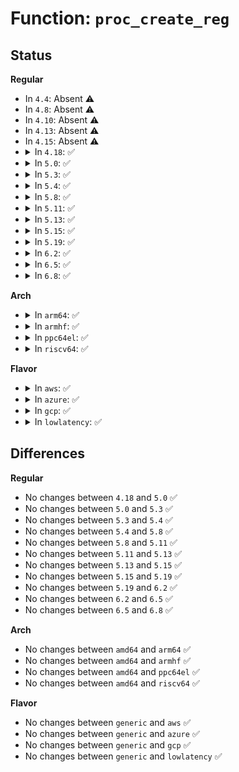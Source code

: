 # Function: <code>proc_create_reg</code>

## Status
<b>Regular</b>
<ul>
<li>
In <code>4.4</code>: Absent ⚠️
</li>
<li>
In <code>4.8</code>: Absent ⚠️
</li>
<li>
In <code>4.10</code>: Absent ⚠️
</li>
<li>
In <code>4.13</code>: Absent ⚠️
</li>
<li>
In <code>4.15</code>: Absent ⚠️
</li>
<li>
<details>
<summary>In <code>4.18</code>: ✅</summary>

```c
struct proc_dir_entry *proc_create_reg(const char *name, umode_t mode, struct proc_dir_entry **parent, void *data);
```

**Collision:** Unique Global

**Inline:** No

**Transformation:** False

**Instances:**

```
In fs/proc/generic.c (ffffffff81320930)
Location: fs/proc/generic.c:514
Inline: False
Direct callers:
  - fs/proc/generic.c:proc_create_single_data
  - fs/proc/generic.c:proc_create_seq_private
  - fs/proc/proc_net.c:proc_create_net_single_write
  - fs/proc/proc_net.c:proc_create_net_single
  - fs/proc/proc_net.c:proc_create_net_data_write
  - fs/proc/proc_net.c:proc_create_net_data
```
**Symbols:**

```
ffffffff81320930-ffffffff813209b7: proc_create_reg (STB_GLOBAL)
```
</details>
</li>
<li>
<details>
<summary>In <code>5.0</code>: ✅</summary>

```c
struct proc_dir_entry *proc_create_reg(const char *name, umode_t mode, struct proc_dir_entry **parent, void *data);
```

**Collision:** Unique Global

**Inline:** No

**Transformation:** False

**Instances:**

```
In fs/proc/generic.c (ffffffff81337a30)
Location: fs/proc/generic.c:516
Inline: False
Direct callers:
  - fs/proc/generic.c:proc_create_single_data
  - fs/proc/generic.c:proc_create_seq_private
  - fs/proc/proc_net.c:proc_create_net_single_write
  - fs/proc/proc_net.c:proc_create_net_single
  - fs/proc/proc_net.c:proc_create_net_data_write
  - fs/proc/proc_net.c:proc_create_net_data
```
**Symbols:**

```
ffffffff81337a30-ffffffff81337ab7: proc_create_reg (STB_GLOBAL)
```
</details>
</li>
<li>
<details>
<summary>In <code>5.3</code>: ✅</summary>

```c
struct proc_dir_entry *proc_create_reg(const char *name, umode_t mode, struct proc_dir_entry **parent, void *data);
```

**Collision:** Unique Global

**Inline:** No

**Transformation:** False

**Instances:**

```
In fs/proc/generic.c (ffffffff8135fbb0)
Location: fs/proc/generic.c:517
Inline: False
Direct callers:
  - fs/proc/generic.c:proc_create_single_data
  - fs/proc/generic.c:proc_create_seq_private
  - fs/proc/proc_net.c:proc_create_net_single_write
  - fs/proc/proc_net.c:proc_create_net_single
  - fs/proc/proc_net.c:proc_create_net_data_write
  - fs/proc/proc_net.c:proc_create_net_data
```
**Symbols:**

```
ffffffff8135fbb0-ffffffff8135fc2d: proc_create_reg (STB_GLOBAL)
```
</details>
</li>
<li>
<details>
<summary>In <code>5.4</code>: ✅</summary>

```c
struct proc_dir_entry *proc_create_reg(const char *name, umode_t mode, struct proc_dir_entry **parent, void *data);
```

**Collision:** Unique Global

**Inline:** No

**Transformation:** False

**Instances:**

```
In fs/proc/generic.c (ffffffff81377e10)
Location: fs/proc/generic.c:517
Inline: False
Direct callers:
  - fs/proc/generic.c:proc_create_single_data
  - fs/proc/generic.c:proc_create_seq_private
  - fs/proc/proc_net.c:proc_create_net_single_write
  - fs/proc/proc_net.c:proc_create_net_single
  - fs/proc/proc_net.c:proc_create_net_data_write
  - fs/proc/proc_net.c:proc_create_net_data
```
**Symbols:**

```
ffffffff81377e10-ffffffff81377e8d: proc_create_reg (STB_GLOBAL)
```
</details>
</li>
<li>
<details>
<summary>In <code>5.8</code>: ✅</summary>

```c
struct proc_dir_entry *proc_create_reg(const char *name, umode_t mode, struct proc_dir_entry **parent, void *data);
```

**Collision:** Unique Global

**Inline:** No

**Transformation:** False

**Instances:**

```
In fs/proc/generic.c (ffffffff813c0d30)
Location: fs/proc/generic.c:523
Inline: False
Direct callers:
  - fs/proc/generic.c:proc_create_single_data
  - fs/proc/generic.c:proc_create_seq_private
  - fs/proc/generic.c:proc_create
  - fs/proc/proc_net.c:proc_create_net_single_write
  - fs/proc/proc_net.c:proc_create_net_single
  - fs/proc/proc_net.c:proc_create_net_data_write
  - fs/proc/proc_net.c:proc_create_net_data
```
**Symbols:**

```
ffffffff813c0d30-ffffffff813c0db3: proc_create_reg (STB_GLOBAL)
```
</details>
</li>
<li>
<details>
<summary>In <code>5.11</code>: ✅</summary>

```c
struct proc_dir_entry *proc_create_reg(const char *name, umode_t mode, struct proc_dir_entry **parent, void *data);
```

**Collision:** Unique Global

**Inline:** No

**Transformation:** False

**Instances:**

```
In fs/proc/generic.c (ffffffff813d2c20)
Location: fs/proc/generic.c:543
Inline: False
Direct callers:
  - fs/proc/generic.c:proc_create_single_data
  - fs/proc/generic.c:proc_create_seq_private
  - fs/proc/generic.c:proc_create
  - fs/proc/proc_net.c:proc_create_net_single_write
  - fs/proc/proc_net.c:proc_create_net_single
  - fs/proc/proc_net.c:proc_create_net_data_write
  - fs/proc/proc_net.c:proc_create_net_data
```
**Symbols:**

```
ffffffff813d2c20-ffffffff813d2ca3: proc_create_reg (STB_GLOBAL)
```
</details>
</li>
<li>
<details>
<summary>In <code>5.13</code>: ✅</summary>

```c
struct proc_dir_entry *proc_create_reg(const char *name, umode_t mode, struct proc_dir_entry **parent, void *data);
```

**Collision:** Unique Global

**Inline:** No

**Transformation:** False

**Instances:**

```
In fs/proc/generic.c (ffffffff813d9ab0)
Location: fs/proc/generic.c:538
Inline: False
Direct callers:
  - fs/proc/generic.c:proc_create_single_data
  - fs/proc/generic.c:proc_create_seq_private
  - fs/proc/generic.c:proc_create
  - fs/proc/proc_net.c:proc_create_net_single_write
  - fs/proc/proc_net.c:proc_create_net_single
  - fs/proc/proc_net.c:proc_create_net_data_write
  - fs/proc/proc_net.c:proc_create_net_data
```
**Symbols:**

```
ffffffff813d9ab0-ffffffff813d9b33: proc_create_reg (STB_GLOBAL)
```
</details>
</li>
<li>
<details>
<summary>In <code>5.15</code>: ✅</summary>

```c
struct proc_dir_entry *proc_create_reg(const char *name, umode_t mode, struct proc_dir_entry **parent, void *data);
```

**Collision:** Unique Global

**Inline:** No

**Transformation:** False

**Instances:**

```
In fs/proc/generic.c (ffffffff8142b1e0)
Location: fs/proc/generic.c:538
Inline: False
Direct callers:
  - fs/proc/generic.c:proc_create_single_data
  - fs/proc/generic.c:proc_create_seq_private
  - fs/proc/generic.c:proc_create
  - fs/proc/proc_net.c:proc_create_net_single_write
  - fs/proc/proc_net.c:proc_create_net_single
  - fs/proc/proc_net.c:proc_create_net_data_write
  - fs/proc/proc_net.c:proc_create_net_data
```
**Symbols:**

```
ffffffff8142b1e0-ffffffff8142b263: proc_create_reg (STB_GLOBAL)
```
</details>
</li>
<li>
<details>
<summary>In <code>5.19</code>: ✅</summary>

```c
struct proc_dir_entry *proc_create_reg(const char *name, umode_t mode, struct proc_dir_entry **parent, void *data);
```

**Collision:** Unique Global

**Inline:** No

**Transformation:** False

**Instances:**

```
In fs/proc/generic.c (ffffffff814a4870)
Location: fs/proc/generic.c:541
Inline: False
Direct callers:
  - fs/proc/generic.c:proc_create_single_data
  - fs/proc/generic.c:proc_create_seq_private
  - fs/proc/generic.c:proc_create
  - fs/proc/proc_net.c:proc_create_net_single_write
  - fs/proc/proc_net.c:proc_create_net_single
  - fs/proc/proc_net.c:proc_create_net_data_write
  - fs/proc/proc_net.c:proc_create_net_data
```
**Symbols:**

```
ffffffff814a4870-ffffffff814a490c: proc_create_reg (STB_GLOBAL)
```
</details>
</li>
<li>
<details>
<summary>In <code>6.2</code>: ✅</summary>

```c
struct proc_dir_entry *proc_create_reg(const char *name, umode_t mode, struct proc_dir_entry **parent, void *data);
```

**Collision:** Unique Global

**Inline:** No

**Transformation:** False

**Instances:**

```
In fs/proc/generic.c (ffffffff81539d40)
Location: fs/proc/generic.c:541
Inline: False
Direct callers:
  - fs/proc/generic.c:proc_create_single_data
  - fs/proc/generic.c:proc_create_seq_private
  - fs/proc/generic.c:proc_create
  - fs/proc/proc_net.c:proc_create_net_single_write
  - fs/proc/proc_net.c:proc_create_net_single
  - fs/proc/proc_net.c:proc_create_net_data_write
  - fs/proc/proc_net.c:proc_create_net_data
```
**Symbols:**

```
ffffffff81539d40-ffffffff81539ddc: proc_create_reg (STB_GLOBAL)
```
</details>
</li>
<li>
<details>
<summary>In <code>6.5</code>: ✅</summary>

```c
struct proc_dir_entry *proc_create_reg(const char *name, umode_t mode, struct proc_dir_entry **parent, void *data);
```

**Collision:** Unique Global

**Inline:** No

**Transformation:** False

**Instances:**

```
In fs/proc/generic.c (ffffffff81571fe0)
Location: fs/proc/generic.c:540
Inline: False
Direct callers:
  - fs/proc/generic.c:proc_create_single_data
  - fs/proc/generic.c:proc_create_seq_private
  - fs/proc/generic.c:proc_create
  - fs/proc/proc_net.c:proc_create_net_single_write
  - fs/proc/proc_net.c:proc_create_net_single
  - fs/proc/proc_net.c:proc_create_net_data_write
  - fs/proc/proc_net.c:proc_create_net_data
```
**Symbols:**

```
ffffffff81571fe0-ffffffff81572078: proc_create_reg (STB_GLOBAL)
```
</details>
</li>
<li>
<details>
<summary>In <code>6.8</code>: ✅</summary>

```c
struct proc_dir_entry *proc_create_reg(const char *name, umode_t mode, struct proc_dir_entry **parent, void *data);
```

**Collision:** Unique Global

**Inline:** No

**Transformation:** False

**Instances:**

```
In fs/proc/generic.c (ffffffff815aa990)
Location: fs/proc/generic.c:540
Inline: False
Direct callers:
  - fs/proc/generic.c:proc_create_single_data
  - fs/proc/generic.c:proc_create_seq_private
  - fs/proc/generic.c:proc_create
  - fs/proc/proc_net.c:proc_create_net_single_write
  - fs/proc/proc_net.c:proc_create_net_single
  - fs/proc/proc_net.c:proc_create_net_data_write
  - fs/proc/proc_net.c:proc_create_net_data
```
**Symbols:**

```
ffffffff815aa990-ffffffff815aaa28: proc_create_reg (STB_GLOBAL)
```
</details>
</li>
</ul>
<b>Arch</b>
<ul>
<li>
<details>
<summary>In <code>arm64</code>: ✅</summary>

```c
struct proc_dir_entry *proc_create_reg(const char *name, umode_t mode, struct proc_dir_entry **parent, void *data);
```

**Collision:** Unique Global

**Inline:** No

**Transformation:** False

**Instances:**

```
In fs/proc/generic.c (ffff800010443c88)
Location: fs/proc/generic.c:517
Inline: False
Direct callers:
  - fs/proc/generic.c:proc_create_single_data
  - fs/proc/generic.c:proc_create_seq_private
  - fs/proc/proc_net.c:proc_create_net_single_write
  - fs/proc/proc_net.c:proc_create_net_single
  - fs/proc/proc_net.c:proc_create_net_data_write
  - fs/proc/proc_net.c:proc_create_net_data
```
**Symbols:**

```
ffff800010443c88-ffff800010443d38: proc_create_reg (STB_GLOBAL)
```
</details>
</li>
<li>
<details>
<summary>In <code>armhf</code>: ✅</summary>

```c
struct proc_dir_entry *proc_create_reg(const char *name, umode_t mode, struct proc_dir_entry **parent, void *data);
```

**Collision:** Unique Global

**Inline:** No

**Transformation:** False

**Instances:**

```
In fs/proc/generic.c (c0608e8c)
Location: fs/proc/generic.c:517
Inline: False
Direct callers:
  - fs/proc/generic.c:proc_create_single_data
  - fs/proc/generic.c:proc_create_seq_private
  - fs/proc/proc_net.c:proc_create_net_single_write
  - fs/proc/proc_net.c:proc_create_net_single
  - fs/proc/proc_net.c:proc_create_net_data_write
  - fs/proc/proc_net.c:proc_create_net_data
```
**Symbols:**

```
c0608e8c-c0608f58: proc_create_reg (STB_GLOBAL)
```
</details>
</li>
<li>
<details>
<summary>In <code>ppc64el</code>: ✅</summary>

```c
struct proc_dir_entry *proc_create_reg(const char *name, umode_t mode, struct proc_dir_entry **parent, void *data);
```

**Collision:** Unique Global

**Inline:** No

**Transformation:** False

**Instances:**

```
In fs/proc/generic.c (c0000000005593d0)
Location: fs/proc/generic.c:517
Inline: False
Direct callers:
  - fs/proc/generic.c:proc_create_single_data
  - fs/proc/generic.c:proc_create_seq_private
  - fs/proc/generic.c:proc_create_data
  - fs/proc/proc_net.c:proc_create_net_single_write
  - fs/proc/proc_net.c:proc_create_net_single
  - fs/proc/proc_net.c:proc_create_net_data_write
  - fs/proc/proc_net.c:proc_create_net_data
```
**Symbols:**

```
c0000000005593d0-c0000000005594b4: proc_create_reg (STB_GLOBAL)
```
</details>
</li>
<li>
<details>
<summary>In <code>riscv64</code>: ✅</summary>

```c
struct proc_dir_entry *proc_create_reg(const char *name, umode_t mode, struct proc_dir_entry **parent, void *data);
```

**Collision:** Unique Global

**Inline:** No

**Transformation:** False

**Instances:**

```
In fs/proc/generic.c (ffffffe0002da726)
Location: fs/proc/generic.c:517
Inline: False
Direct callers:
  - fs/proc/generic.c:proc_create_single_data
  - fs/proc/generic.c:proc_create_seq_private
  - fs/proc/proc_net.c:proc_create_net_single_write
  - fs/proc/proc_net.c:proc_create_net_single
  - fs/proc/proc_net.c:proc_create_net_data_write
  - fs/proc/proc_net.c:proc_create_net_data
```
**Symbols:**

```
ffffffe0002da726-ffffffe0002da7ae: proc_create_reg (STB_GLOBAL)
```
</details>
</li>
</ul>
<b>Flavor</b>
<ul>
<li>
<details>
<summary>In <code>aws</code>: ✅</summary>

```c
struct proc_dir_entry *proc_create_reg(const char *name, umode_t mode, struct proc_dir_entry **parent, void *data);
```

**Collision:** Unique Global

**Inline:** No

**Transformation:** False

**Instances:**

```
In fs/proc/generic.c (ffffffff813703f0)
Location: fs/proc/generic.c:517
Inline: False
Direct callers:
  - fs/proc/generic.c:proc_create_single_data
  - fs/proc/generic.c:proc_create_seq_private
  - fs/proc/proc_net.c:proc_create_net_single_write
  - fs/proc/proc_net.c:proc_create_net_single
  - fs/proc/proc_net.c:proc_create_net_data_write
  - fs/proc/proc_net.c:proc_create_net_data
```
**Symbols:**

```
ffffffff813703f0-ffffffff8137046d: proc_create_reg (STB_GLOBAL)
```
</details>
</li>
<li>
<details>
<summary>In <code>azure</code>: ✅</summary>

```c
struct proc_dir_entry *proc_create_reg(const char *name, umode_t mode, struct proc_dir_entry **parent, void *data);
```

**Collision:** Unique Global

**Inline:** No

**Transformation:** False

**Instances:**

```
In fs/proc/generic.c (ffffffff81360e80)
Location: fs/proc/generic.c:517
Inline: False
Direct callers:
  - fs/proc/generic.c:proc_create_single_data
  - fs/proc/generic.c:proc_create_seq_private
  - fs/proc/proc_net.c:proc_create_net_single_write
  - fs/proc/proc_net.c:proc_create_net_single
  - fs/proc/proc_net.c:proc_create_net_data_write
  - fs/proc/proc_net.c:proc_create_net_data
```
**Symbols:**

```
ffffffff81360e80-ffffffff81360efd: proc_create_reg (STB_GLOBAL)
```
</details>
</li>
<li>
<details>
<summary>In <code>gcp</code>: ✅</summary>

```c
struct proc_dir_entry *proc_create_reg(const char *name, umode_t mode, struct proc_dir_entry **parent, void *data);
```

**Collision:** Unique Global

**Inline:** No

**Transformation:** False

**Instances:**

```
In fs/proc/generic.c (ffffffff8136dec0)
Location: fs/proc/generic.c:517
Inline: False
Direct callers:
  - fs/proc/generic.c:proc_create_single_data
  - fs/proc/generic.c:proc_create_seq_private
  - fs/proc/proc_net.c:proc_create_net_single_write
  - fs/proc/proc_net.c:proc_create_net_single
  - fs/proc/proc_net.c:proc_create_net_data_write
  - fs/proc/proc_net.c:proc_create_net_data
```
**Symbols:**

```
ffffffff8136dec0-ffffffff8136df3d: proc_create_reg (STB_GLOBAL)
```
</details>
</li>
<li>
<details>
<summary>In <code>lowlatency</code>: ✅</summary>

```c
struct proc_dir_entry *proc_create_reg(const char *name, umode_t mode, struct proc_dir_entry **parent, void *data);
```

**Collision:** Unique Global

**Inline:** No

**Transformation:** False

**Instances:**

```
In fs/proc/generic.c (ffffffff813817f0)
Location: fs/proc/generic.c:517
Inline: False
Direct callers:
  - fs/proc/generic.c:proc_create_single_data
  - fs/proc/generic.c:proc_create_seq_private
  - fs/proc/proc_net.c:proc_create_net_single_write
  - fs/proc/proc_net.c:proc_create_net_single
  - fs/proc/proc_net.c:proc_create_net_data_write
  - fs/proc/proc_net.c:proc_create_net_data
```
**Symbols:**

```
ffffffff813817f0-ffffffff8138186d: proc_create_reg (STB_GLOBAL)
```
</details>
</li>
</ul>

## Differences
<b>Regular</b>
<ul>
<li>
No changes between <code>4.18</code> and <code>5.0</code> ✅
</li>
<li>
No changes between <code>5.0</code> and <code>5.3</code> ✅
</li>
<li>
No changes between <code>5.3</code> and <code>5.4</code> ✅
</li>
<li>
No changes between <code>5.4</code> and <code>5.8</code> ✅
</li>
<li>
No changes between <code>5.8</code> and <code>5.11</code> ✅
</li>
<li>
No changes between <code>5.11</code> and <code>5.13</code> ✅
</li>
<li>
No changes between <code>5.13</code> and <code>5.15</code> ✅
</li>
<li>
No changes between <code>5.15</code> and <code>5.19</code> ✅
</li>
<li>
No changes between <code>5.19</code> and <code>6.2</code> ✅
</li>
<li>
No changes between <code>6.2</code> and <code>6.5</code> ✅
</li>
<li>
No changes between <code>6.5</code> and <code>6.8</code> ✅
</li>
</ul>
<b>Arch</b>
<ul>
<li>
No changes between <code>amd64</code> and <code>arm64</code> ✅
</li>
<li>
No changes between <code>amd64</code> and <code>armhf</code> ✅
</li>
<li>
No changes between <code>amd64</code> and <code>ppc64el</code> ✅
</li>
<li>
No changes between <code>amd64</code> and <code>riscv64</code> ✅
</li>
</ul>
<b>Flavor</b>
<ul>
<li>
No changes between <code>generic</code> and <code>aws</code> ✅
</li>
<li>
No changes between <code>generic</code> and <code>azure</code> ✅
</li>
<li>
No changes between <code>generic</code> and <code>gcp</code> ✅
</li>
<li>
No changes between <code>generic</code> and <code>lowlatency</code> ✅
</li>
</ul>
